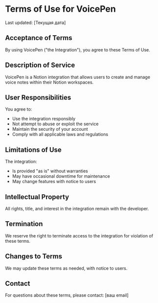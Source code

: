 # Terms of Use for VoicePen

Last updated: [Текущая дата]

## Acceptance of Terms
By using VoicePen ("the Integration"), you agree to these Terms of Use.

## Description of Service
VoicePen is a Notion integration that allows users to create and manage voice notes within their Notion workspaces.

## User Responsibilities
You agree to:
- Use the integration responsibly
- Not attempt to abuse or exploit the service
- Maintain the security of your account
- Comply with all applicable laws and regulations

## Limitations of Use
The integration:
- Is provided "as is" without warranties
- May have occasional downtime for maintenance
- May change features with notice to users

## Intellectual Property
All rights, title, and interest in the integration remain with the developer.

## Termination
We reserve the right to terminate access to the integration for violation of these terms.

## Changes to Terms
We may update these terms as needed, with notice to users.

## Contact
For questions about these terms, please contact: [ваш email]
